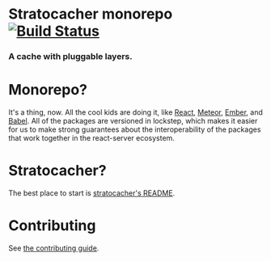 # Stratocacher monorepo [![Build Status][build-badge-img]][build-url]

### A cache with pluggable layers.

# Monorepo?

It's a thing, now.  All the cool kids are doing it, like [React](https://github.com/facebook/react/tree/master/packages), [Meteor](https://github.com/meteor/meteor/tree/devel/packages), [Ember](https://github.com/emberjs/ember.js/tree/master/packages), and [Babel](https://github.com/babel/babel/tree/master/packages).  All of the packages are versioned in lockstep, which makes it easier for us to make strong guarantees about the interoperability of the packages that work together in the react-server ecosystem.

# Stratocacher?

The best place to start is [stratocacher's README](packages/stratocacher/README.md).

# Contributing

See [the contributing guide](CONTRIBUTING.md).

[build-badge-img]: https://travis-ci.org/redfin/stratocacher.png?branch=master
[build-url]: https://travis-ci.org/redfin/stratocacher

